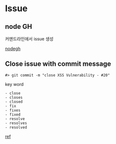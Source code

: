 # Issue

## node GH

커맨드라인에서 issue 생성

[nodegh](http://nodegh.io/)



## Close issue with commit message

```
#> git commit -m "close XSS Vulnerability - #20"
```

key word

```
- close
- closes
- closed
- fix
- fixes
- fixed
- resolve
- resolves
- resolved
```

[ref](https://www.hahwul.com/2018/07/closing-git-issue-with-commit.html)